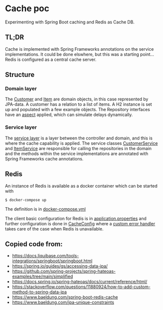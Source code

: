 # Cache poc
Experimenting with Spring Boot caching and Redis as Cache DB.

## TL;DR
Cache is implemented with Spring Frameworks annotations on
the service implementations. It could be done elswhere, but this
was a starting point...
Redis is configured as a central cache server.

## Structure
### Domain layer
The [Customer](src/main/java/com/wixia/domain/Customer.java)
and [Item](src/main/java/com/wixia/domain/Item.java)
are domain objects, in this case represented by JPA-data.
A customer has a relation to a list of items. A H2 instance is set up and
populated with a few example objects.
The Repository interfaces have an
[aspect](src/main/java/com/wixia/domain/repositorydelay/RepositoryDelayAspect.java) applied,
which can simulate delays dynamically.

### Service layer
The [service layer](src/main/java/com/wixia/service/package-info.java)
is a layer between the controller and domain, and this is
where the cache capability is applied.
The service classes
[CustomerService](src/main/java/com/wixia/service/CustomerService.java)
and
[ItemService](src/main/java/com/wixia/service/ItemService.java)
are responsible for calling the repositories in the domain
and the methods within the service implementations are
annotated with Spring Frameworks cache annotations.

## Redis
An instance of Redis is available as a docker container
which can be started with
```shell
$ docker-compose up
```
The definition is in [docker-compose.yml](docker-compose.yml)

The client basic configuration for Redis is in
[application.properties](src/main/resources/application.properties)
and further configuration is done in
[CacheConfig](src/main/java/com/wixia/configuration/CacheConfig.java)
where a
[custom error handler](src/main/java/com/wixia/configuration/RedisCacheErrorHandler.java) takes care of the case when
Redis is unavailable.

## Copied code from:
* https://docs.liquibase.com/tools-integrations/springboot/springboot.html
* https://spring.io/guides/gs/accessing-data-jpa/
* https://github.com/spring-projects/spring-hateoas-examples/tree/main/simplified
* https://docs.spring.io/spring-hateoas/docs/current/reference/html/
* https://stackoverflow.com/questions/11880924/how-to-add-custom-method-to-spring-data-jpa
* https://www.baeldung.com/spring-boot-redis-cache
* https://www.baeldung.com/jpa-unique-constraints
